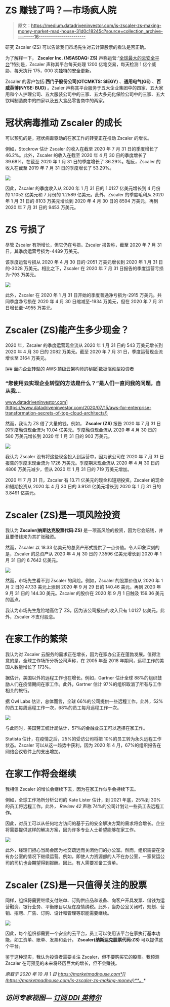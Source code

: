 # ZS 赚钱了吗？—市场疯人院

> 原文：<https://medium.datadriveninvestor.com/is-zscaler-zs-making-money-market-mad-house-31d0c18245c?source=collection_archive---------16----------------------->

研究 Zscaler (ZS) 可以告诉我们市场先生对云计算股票的看法是否正确。

为了解释一下， **Zscaler Inc. (NSASDAQ: ZS)** 声称运营:“[全球最大的云安全平台](https://www.zscaler.com/)”特别是，Zscaler 声称其平台每天处理 1200 亿笔交易，每天检测 1 亿个威胁，每天执行 175，000 次独特的安全更新。

Zscaler 的客户包括:**西门子股份公司(OTCMKTS: SIEGY)** 、**通用电气(GE)** 、**百威英博(NYSE: BUD)** 。Zsaler 声称其平台服务于五大企业集团中的四家、五大家用和个人护理公司、五大服装公司中的三家、五大多元化保险公司中的三家、五大饮料制造商中的四家以及五大食品零售商中的两家。

# 冠状病毒推动 Zscaler 的成长

可以预见的是，冠状病毒驱动的在家工作的转变正在推动 Zscaler 的增长。

例如，Stockrow 估计 Zscaler 的收入在截至 2020 年 7 月 31 日的季度增长了 46.2%。此外，Zscaler 的收入在截至 2020 年 4 月 30 日的季度增长了 39.68%，在截至 2020 年 1 月 31 日的季度增长了 36.29%。相反，Zscaler 的收入在截至 2019 年 7 月 31 日的季度增长了 53.29%。

![](img/487b99c40fed2625079f753819dde357.png)

因此，Zscaler 的季度收入从 2020 年 1 月 31 日的 1.0127 亿美元增长到 4 月份的 1.1052 亿美元和 7 月份的 1.2589 亿美元。此外，Zscaler 的季度毛利从 2020 年 1 月 31 日的 8103 万美元增长到 2020 年 4 月 30 日的 8594 万美元，再到 2020 年 7 月 31 日的 9453 万美元。

# ZS 亏损了

尽管 Zscaler 有所增长，但它仍在亏损。Zscaler 报告称，截至 2020 年 7 月 31 日，其季度运营亏损为-4489 万美元。

该季度运营亏损从 2020 年 4 月 30 日的-2051 万美元增长到 2020 年 1 月 31 日的-3028 万美元。相比之下，Zscaler 在 2020 年 7 月 31 日报告的季度运营亏损为-793 万美元。

![](img/3d93e63c1d53c73311af45d6c734ef5c.png)

此外，Zscaler 在 2020 年 1 月 31 日开始的季度普通净亏损为-2915 万美元。共同季度净亏损在 2020 年 4 月 30 日缩减至-1934 万美元，但在 2020 年 7 月 31 日增长至-4955 万美元。

# Zscaler (ZS)能产生多少现金？

2020 年，Zscaler 的季度运营现金流从 2020 年 1 月 31 日的 543 万美元增长到 2020 年 4 月 30 日的 2082 万美元。截至 2020 年 7 月 31 日，季度运营现金流增长至 3164 万美元。

[](https://www.datadriveninvestor.com/2020/07/15/aws-for-enterprise-transformation-secrets-of-top-cloud-architects/) [## 面向企业转型的 AWS:顶级云架构师的秘密|数据驱动型投资者

### “您使用云实现企业转型的方法是什么？”是人们一直问我的问题，自从我…

www.datadriveninvestor.com](https://www.datadriveninvestor.com/2020/07/15/aws-for-enterprise-transformation-secrets-of-top-cloud-architects/) 

然而，我认为 ZS 借了大量的钱。例如， **Zscaler (ZS)** 报告 2020 年 7 月 31 日的季度融资现金流为 10.04 亿美元。季度融资现金流从 2020 年 4 月 30 日的 580 万美元增长到 2020 年 1 月 31 日的 903 万美元。

![](img/303185fd9783128a13744b8314dd90cb.png)

我认为 Zscaler 没有将这些现金投入到运营中，因为该公司在 2020 年 7 月 31 日报告的季度末现金流为 1726 万美元。季度期末现金流从 2020 年 4 月 30 日的 4806 万美元减少，但从 2020 年 1 月 31 日的 719 万美元增加。

2020 年 7 月 31 日，Zscaler 有 13.71 亿美元的现金和短期投资。Zscaler 的现金和短期投资从 2020 年 4 月 30 日的 3.9131 亿美元增长到 2020 年 1 月 31 日的 3.8491 亿美元。

# Zscaler (ZS)是一项风险投资

我认为 **Zscaler(纳斯达克股票代码:ZS)** 是一项高风险的投资，因为它会赔钱，并且要借钱来为其扩张融资。

然而，Zscaler 以 18.33 亿美元的总资产形式提供了一点价值。令人印象深刻的是，Zscaler 的总资产从 2020 年 4 月 30 日的 7.3596 亿美元增长到 2020 年 1 月 31 日的 6.7642 亿美元。

![](img/167f8b633b82d96faede8dbb8b1b39cf.png)

然而，市场先生看不到 Zscaler 的风险。例如，Zscaler 的股票价值从 2020 年 1 月 2 日的 47.33 美元上涨到 2020 年 9 月 29 日的 140.46 美元，再到 2020 年 9 月 31 日的 144.30 美元。Zscaler 的股价在 2020 年 9 月 1 日触及 159.36 美元的高点。

我认为市场先生危险地高估了 ZS，因为该公司报告的收入只有 1.0127 亿美元。此外，Zscaler 不支付股息。

# 在家工作的繁荣

我认为对 Zscaler 云服务的需求正在增长，因为在家办公正在蓬勃发展。值得注意的是，全球工作场所分析公司声称，在 2005 年至 2018 年期间，远程工作的美国人数量增长了 173%。

据估计，美国以外的远程工作也在增长。例如，Gartner 估计全球 88%的组织鼓励人们在疫情期间在家工作。此外，Gartner 估计 97%的组织取消了所有与工作相关的旅行。

据 Owl Labs 估计，总体而言，全球 66%的公司提供一些远程工作。此外，52%的员工每周远程工作一次，68%的员工每月远程工作一次。

![](img/7aaf17e81974d40419bc28ced6971c02.png)

与此同时，美国劳工统计局估计，57%的金融业员工可以选择在家工作。

Statista 估计，在疫情之后，25%的受访公司将把 10%的员工转为永久远程工作状态。Zscaler 可以从这一趋势中获利，因为 2020 年 4 月，67%的组织报告在网络会议软件上的支出增加。

# 在家工作将会继续

我相信 Zscaler 的增长会继续下去，因为在家工作似乎会持续下去。

例如，全球工作场所分析公司的 Kate Lister 估计，到 2021 年底，25%到 30%的员工将远程工作。此外， *Review 42* 声称 74%的公司计划让一些员工去远程工作。

因此，对员工可以从任何地方访问的基于云的安全解决方案的需求将会增长。企业将需要提供这样的解决方案，因为许多专业人士希望能够在家工作。

![](img/785eda99481a5247310a42b0ef16292f.png)

此外，经理们担心当局会因为社交疏远而关闭他们的办公室。然而，组织需要在没有办公室的情况下继续运营。例如，即使人力资源部的人不在办公室，一家货运公司的司机也会期望得到报酬。因此，有人需要准备工资单。

# Zscaler (ZS)是一只值得关注的股票

同样，组织将需要继续支付账单、订购供应品和设备、向客户开具发票、借钱为运营融资、银行业务、平衡账目以及在疫情纳税。此外，当办公室关闭时，规划、营销、招聘、广告、订购、设计和管理等职能需要继续。

![](img/a7dc362f851eb57b026e0b8c41cec755.png)

因此，每个组织都需要一个安全的云平台，员工可以使用该平台在家执行基本功能，如工资单、账单、发票和会计。 **Zscaler(纳斯达克股票代码:ZS)** 可以提供这个平台。

鉴于这种现实，我认为投资者需要关注 Zscaler，但不要购买它的股票。我预测 Zscaler 在可预见的未来将经历巨大的增长，但不会赚钱。

*原载于 2020 年 10 月 1 日 https://marketmadhouse.com*[](https://marketmadhouse.com/is-zscaler-zs-making-money/)**。**

## *访问专家视图— [订阅 DDI 英特尔](https://datadriveninvestor.com/ddi-intel)*
